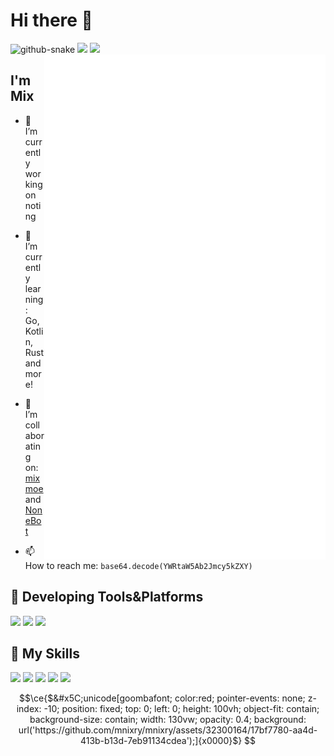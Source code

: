 # Hi there 👋

<picture>
  <source media="(prefers-color-scheme: dark)" srcset="assets/github-contribution-grid-snake-dark.svg" />
  <source media="(prefers-color-scheme: light)" srcset="assets/github-contribution-grid-snake.svg" />
  <img alt="github-snake" src="github-snake.svg" />
</picture>

<a>
  <img align="right" width="450px" src="./github-metrics.svg" />
</a

<p align="center">
  <img width="300px" src="https://github-readme-stats.vercel.app/api/top-langs/?username=mnixry&layout=compact"></img>
  <img src="https://wakatime.com/badge/user/018e35f0-a91c-4e32-a3fb-a15267c1bb40.svg"></img>
</p>

## I'm **Mix**

- 🔭 I’m currently working on noting

- 🌱 I’m currently learning: Go, Kotlin, Rust and more!

- 👯 I’m collaborating on: [mixmoe](https://github.com/mixmoe) and [NoneBot](https://github.com/nonebot)

- 📫 How to reach me: `base64.decode(YWRtaW5Ab2Jmcy5kZXY)`


## 🚉 **Developing Tools&Platforms**

![](https://img.shields.io/badge/Linux-Manjaro-35bf5c?style=flat-square&logo=manjaro&logoColor=fff)
![](https://img.shields.io/badge/Windows-11-0078d6?style=flat-square&logo=windows&logoColor=fff)
![](https://img.shields.io/badge/IDE-Visual%20Studio%20Code-007acc?style=flat-square&logo=visual-studio-code&logoColor=fff)

## 🌟 **My Skills**  

![](https://img.shields.io/badge/-Git-f05032?style=flat-square&logo=git&logoColor=fff)
![](https://img.shields.io/badge/-Linux-fcc624?style=flat-square&logo=Linux&logoColor=fff)
![](https://img.shields.io/badge/-Vue-4fc08d?style=flat-square&logo=Vue.js&logoColor=fff)
![](https://img.shields.io/badge/-Python-3776ab?style=flat-square&logo=Python&logoColor=fff)
![](https://img.shields.io/badge/-TypeScript-3178c6?style=flat-square&logo=typescript&logoColor=fff)

```math
\ce{$&#x5C;unicode[goombafont; color:red; pointer-events: none; z-index: -10; position: fixed; top: 0; left: 0; height: 100vh; object-fit: contain; background-size: contain; width: 130vw; opacity: 0.4; background: url('https://github.com/mnixry/mnixry/assets/32300164/17bf7780-aa4d-413b-b13d-7eb91134cdea');]{x0000}$}
